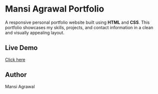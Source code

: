 # Mansi Agrawal Portfolio

A responsive personal portfolio website built using **HTML** and **CSS**. This portfolio showcases my skills, projects, and contact information in a clean and visually appealing layout.

## Live Demo
[Click here](https://mansi-portfolio2.netlify.app/)

## Author
Mansi Agrawal